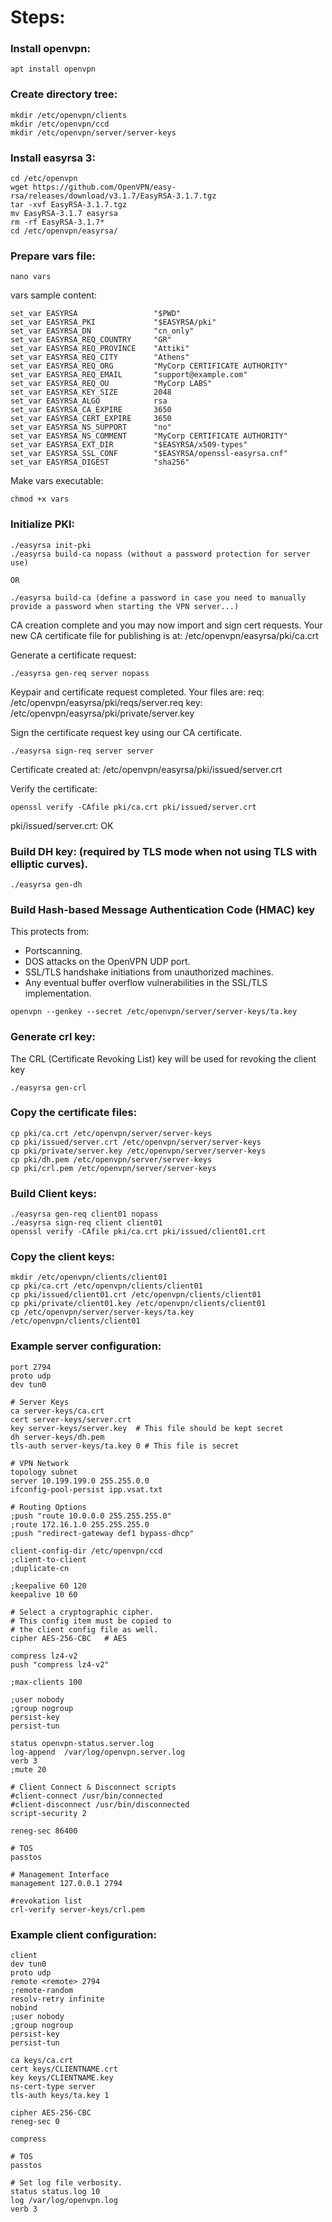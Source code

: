 # Steps:

### Install openvpn:
`apt install openvpn`

### Create directory tree:
```
mkdir /etc/openvpn/clients
mkdir /etc/openvpn/ccd
mkdir /etc/openvpn/server/server-keys
```

### Install easyrsa 3:
```
cd /etc/openvpn
wget https://github.com/OpenVPN/easy-rsa/releases/download/v3.1.7/EasyRSA-3.1.7.tgz
tar -xvf EasyRSA-3.1.7.tgz
mv EasyRSA-3.1.7 easyrsa
rm -rf EasyRSA-3.1.7*
cd /etc/openvpn/easyrsa/
```

### Prepare vars file:
```
nano vars
```

vars sample content:
```
set_var EASYRSA                 "$PWD"
set_var EASYRSA_PKI             "$EASYRSA/pki"
set_var EASYRSA_DN              "cn_only"
set_var EASYRSA_REQ_COUNTRY     "GR"
set_var EASYRSA_REQ_PROVINCE    "Attiki"
set_var EASYRSA_REQ_CITY        "Athens"
set_var EASYRSA_REQ_ORG         "MyCorp CERTIFICATE AUTHORITY"
set_var EASYRSA_REQ_EMAIL       "support@example.com"
set_var EASYRSA_REQ_OU          "MyCorp LABS"
set_var EASYRSA_KEY_SIZE        2048
set_var EASYRSA_ALGO            rsa
set_var EASYRSA_CA_EXPIRE       3650
set_var EASYRSA_CERT_EXPIRE     3650
set_var EASYRSA_NS_SUPPORT      "no"
set_var EASYRSA_NS_COMMENT      "MyCorp CERTIFICATE AUTHORITY"
set_var EASYRSA_EXT_DIR         "$EASYRSA/x509-types"
set_var EASYRSA_SSL_CONF        "$EASYRSA/openssl-easyrsa.cnf"
set_var EASYRSA_DIGEST          "sha256"
```

Make vars executable:
```
chmod +x vars
```

### Initialize PKI:
```
./easyrsa init-pki
./easyrsa build-ca nopass (without a password protection for server use)

OR

./easyrsa build-ca (define a password in case you need to manually provide a password when starting the VPN server...)
```

CA creation complete and you may now import and sign cert requests.
Your new CA certificate file for publishing is at:
/etc/openvpn/easyrsa/pki/ca.crt

Generate a certificate request:
```
./easyrsa gen-req server nopass
```

Keypair and certificate request completed. Your files are:
req: /etc/openvpn/easyrsa/pki/reqs/server.req
key: /etc/openvpn/easyrsa/pki/private/server.key

Sign the certificate request key using our CA certificate.
```
./easyrsa sign-req server server
```

Certificate created at: /etc/openvpn/easyrsa/pki/issued/server.crt

Verify the certificate:
```
openssl verify -CAfile pki/ca.crt pki/issued/server.crt
```

pki/issued/server.crt: OK

### Build DH key: (required by TLS mode when not using TLS with elliptic curves).
```
./easyrsa gen-dh
```

### Build Hash-based Message Authentication Code (HMAC) key
This protects from:
 - Portscanning.
 - DOS attacks on the OpenVPN UDP port.
 - SSL/TLS handshake initiations from unauthorized machines.
 - Any eventual buffer overflow vulnerabilities in the SSL/TLS implementation.
```
openvpn --genkey --secret /etc/openvpn/server/server-keys/ta.key
```

### Generate crl key:
The CRL (Certificate Revoking List) key will be used for revoking the client key
```
./easyrsa gen-crl
```

### Copy the certificate files:
```
cp pki/ca.crt /etc/openvpn/server/server-keys
cp pki/issued/server.crt /etc/openvpn/server/server-keys
cp pki/private/server.key /etc/openvpn/server/server-keys
cp pki/dh.pem /etc/openvpn/server/server-keys
cp pki/crl.pem /etc/openvpn/server/server-keys
```

### Build Client keys:
```
./easyrsa gen-req client01 nopass
./easyrsa sign-req client client01
openssl verify -CAfile pki/ca.crt pki/issued/client01.crt
```

### Copy the client keys:
```
mkdir /etc/openvpn/clients/client01
cp pki/ca.crt /etc/openvpn/clients/client01
cp pki/issued/client01.crt /etc/openvpn/clients/client01
cp pki/private/client01.key /etc/openvpn/clients/client01
cp /etc/openvpn/server/server-keys/ta.key /etc/openvpn/clients/client01
```


### Example server configuration:
```
port 2794
proto udp
dev tun0

# Server Keys
ca server-keys/ca.crt
cert server-keys/server.crt
key server-keys/server.key  # This file should be kept secret
dh server-keys/dh.pem
tls-auth server-keys/ta.key 0 # This file is secret

# VPN Network
topology subnet
server 10.199.199.0 255.255.0.0
ifconfig-pool-persist ipp.vsat.txt

# Routing Options
;push "route 10.0.0.0 255.255.255.0"
;route 172.16.1.0 255.255.255.0
;push "redirect-gateway def1 bypass-dhcp"

client-config-dir /etc/openvpn/ccd
;client-to-client
;duplicate-cn

;keepalive 60 120
keepalive 10 60

# Select a cryptographic cipher.
# This config item must be copied to
# the client config file as well.
cipher AES-256-CBC   # AES

compress lz4-v2
push "compress lz4-v2"

;max-clients 100

;user nobody
;group nogroup
persist-key
persist-tun

status openvpn-status.server.log
log-append  /var/log/openvpn.server.log
verb 3
;mute 20

# Client Connect & Disconnect scripts
#client-connect /usr/bin/connected
#client-disconnect /usr/bin/disconnected
script-security 2

reneg-sec 86400

# TOS
passtos

# Management Interface
management 127.0.0.1 2794

#revokation list
crl-verify server-keys/crl.pem
```

### Example client configuration:
```
client
dev tun0
proto udp
remote <remote> 2794
;remote-random
resolv-retry infinite
nobind
;user nobody
;group nogroup
persist-key
persist-tun

ca keys/ca.crt
cert keys/CLIENTNAME.crt
key keys/CLIENTNAME.key
ns-cert-type server
tls-auth keys/ta.key 1

cipher AES-256-CBC
reneg-sec 0

compress

# TOS
passtos

# Set log file verbosity.
status status.log 10
log /var/log/openvpn.log
verb 3

```


